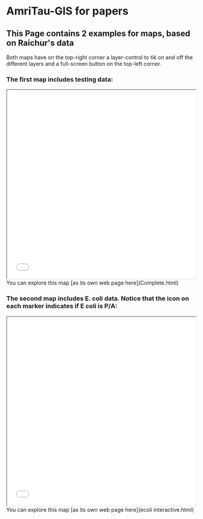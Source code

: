# AmriTau-GIS for papers
## This Page contains 2 examples for maps, based on Raichur's data
Both maps have on the top-right corner a layer-control to tik on and off the different layers and a full-screen button on the top-left corner.

### The first map includes testing data:
<iframe src="Complete.html" height="500" width="500"></iframe>
You can explore this map [as its own web page here](Complete.html)
<p></p>

### The second map includes E. coli data. Notice that the icon on each marker indicates if E coli is P/A:
<iframe src="ecoli interactive.html" height="500" width="500"></iframe>
You can explore this map [as its own web page here](ecoli interactive.html)
